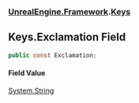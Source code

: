 ### [UnrealEngine.Framework](./UnrealEngine-Framework.md 'UnrealEngine.Framework').[Keys](./Keys.md 'UnrealEngine.Framework.Keys')
## Keys.Exclamation Field
  
```csharp
public const Exclamation;
```
#### Field Value
[System.String](https://docs.microsoft.com/en-us/dotnet/api/System.String 'System.String')  

